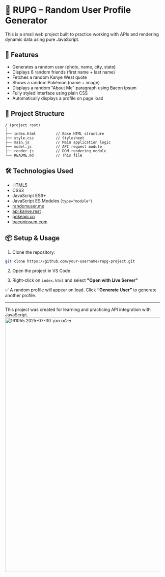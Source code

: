# 🧠 RUPG – Random User Profile Generator

This is a small web project built to practice working with APIs and rendering dynamic data using pure JavaScript.

## 🚀 Features

- Generates a random user (photo, name, city, state)
- Displays 6 random friends (first name + last name)
- Fetches a random Kanye West quote
- Shows a random Pokémon (name + image)
- Displays a random "About Me" paragraph using Bacon Ipsum
- Fully styled interface using plain CSS
- Automatically displays a profile on page load

## 🧱 Project Structure

```
/ (project root)
│
├── index.html         // Base HTML structure
├── style.css          // Stylesheet
├── main.js            // Main application logic
├── model.js           // API request module
├── render.js          // DOM rendering module
└── README.md          // This file
```

## 🛠️ Technologies Used

- HTML5
- CSS3
- JavaScript ES6+
- JavaScript ES Modules (`type="module"`)
- [randomuser.me](https://randomuser.me)
- [api.kanye.rest](https://api.kanye.rest)
- [pokeapi.co](https://pokeapi.co)
- [baconipsum.com](https://baconipsum.com)

## 📦 Setup & Usage

1. Clone the repository:

```bash
git clone https://github.com/your-username/rupg-project.git
```

2. Open the project in VS Code

3. Right-click on `index.html` and select **"Open with Live Server"**

✅ A random profile will appear on load. Click **“Generate User”** to generate another profile.

---

This project was created for learning and practicing API integration with JavaScript.<img width="1905" height="827" alt="צילום מסך 2025-07-30 161055" src="https://github.com/user-attachments/assets/a10fb0f6-9289-43f5-9e95-b1c1c59d9882" />
